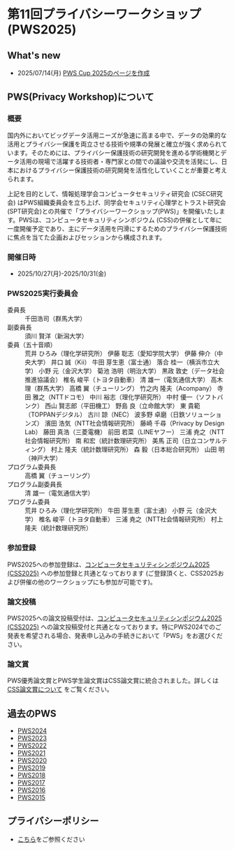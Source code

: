 # 第11回プライバシーワークショップ (PWS2025)

## What's new
- 2025/07/14(月) [PWS Cup 2025のページを作成](./cup25.html)


## PWS(Privacy Workshop)について
### 概要
国内外においてビッグデータ活用ニーズが急速に高まる中で、データの効果的な活用とプライバシー保護を両立させる技術や規準の発展と確立が強く求められています。そのためには、プライバシー保護技術の研究開発を進める学術機関とデータ活用の現場で活躍する技術者・専門家との間での議論や交流を活発にし、日本におけるプライバシー保護技術の研究開発を活性化していくことが重要と考えられます。

上記を目的として、情報処理学会コンピュータセキュリティ研究会 (CSEC研究会) はPWS組織委員会を立ち上げ、同学会セキュリティ心理学とトラスト研究会 (SPT研究会)との共催で「プライバシーワークショップ(PWS)」を開催いたします。PWSは、コンピュータセキュリティシンポジウム (CSS)の併催として年に一度開催予定であり、主にデータ活用を円滑にするためのプライバシー保護技術に焦点を当てた企画およびセッションから構成されます。


### 開催日時
- 2025/10/27(月)-2025/10/31(金)
<h3>PWS2025実行委員会</h3>
<dl>
  <dt>委員長</dt>
  <dd>千田浩司（群馬大学）</dd>
  <dt>副委員長</dt>
  <dd>須川 賢洋（新潟大学）</dd>
  <dt>委員（五十音順）</dt>
  <dd>
    <div>
      荒井 ひろみ（理化学研究所）  
      伊藤 聡志（愛知学院大学）  
      伊藤 伸介（中央大学）  
      井口 誠（Kii）  
      牛田 芽生恵（富士通）  
      落合 桂一（横浜市立大学）  
      小野 元（金沢大学）  
      菊池 浩明（明治大学）  
      黒政 敦史（データ社会推進協議会）  
      椎名 峻平（トヨタ自動車）  
      清 雄一（電気通信大学）  
      高木 理（群馬大学）  
      高橋 翼（チューリング）  
      竹之内 隆夫（Acompany）  
      寺田 雅之（NTTドコモ）  
      中川 裕志（理化学研究所）  
      中村 優一（ソフトバンク）  
      西山 賢志郎（平田機工）  
      野島 良（立命館大学）  
      東 貴範（TOPPANデジタル）  
      古川 諒（NEC）  
      波多野 卓磨（日鉄ソリューションズ）  
      濱田 浩気（NTT社会情報研究所）  
      藤崎 千尋（Privacy by Design Lab）  
      藤田 真浩（三菱電機）  
      前田 若菜（LINEヤフー）  
      三浦 尭之（NTT社会情報研究所）  
      南 和宏（統計数理研究所）  
      美馬 正司（日立コンサルティング）  
      村上 隆夫（統計数理研究所）  
      森 毅（日本総合研究所）  
      山田 明（神戸大学）
    </div>
  </dd>

  <dt>プログラム委員長</dt>
  <dd>高橋 翼（チューリング）</dd>

  <dt>プログラム副委員長</dt>
  <dd>清 雄一（電気通信大学）</dd>

  <dt>プログラム委員</dt>
  <dd>
    荒井 ひろみ（理化学研究所）  
    牛田 芽生恵（富士通）  
    小野 元（金沢大学）  
    椎名 峻平（トヨタ自動車）  
    三浦 尭之（NTT社会情報研究所）  
    村上 隆夫（統計数理研究所）
  </dd>
</dl>


### 参加登録
PWS2025への参加登録は、[コンピュータセキュリティシンポジウム2025 (CSS2025)](https://www.iwsec.org/css/2025/) への参加登録と共通となっております (ご登録頂くと、CSS2025および併催の他のワークショップにも参加が可能です)。

### 論文投稿
PWS2025への論文投稿受付は、[コンピュータセキュリティシンポジウム2025 (CSS2025)](https://www.iwsec.org/css/2025/) への論文投稿受付と共通となっております。特にPWS2024でのご発表を希望される場合、発表申し込みの手続きにおいて「PWS」をお選びください。

### 論文賞
PWS優秀論文賞とPWS学生論文賞はCSS論文賞に統合されました。詳しくは[CSS論文賞について](https://www.iwsec.org/css/2025/award.html#css) をご覧ください。

## 過去のPWS
- [PWS2024](https://www.iwsec.org/pws/2024/)
- [PWS2023](https://www.iwsec.org/pws/2023/)
- [PWS2022](https://www.iwsec.org/pws/2022/)
- [PWS2021](https://www.iwsec.org/pws/2021/)
- [PWS2020](https://www.iwsec.org/pws/2020/)
- [PWS2019](https://www.iwsec.org/pws/2019/)
- [PWS2018](https://www.iwsec.org/pws/2018/)
- [PWS2017](https://www.iwsec.org/pws/2017/)
- [PWS2016](https://www.iwsec.org/pws/2016/)
- [PWS2015](https://www.iwsec.org/pws/2015/)

## プライバシーポリシー
- [こちら](privacy_policy.html)をご参照ください

